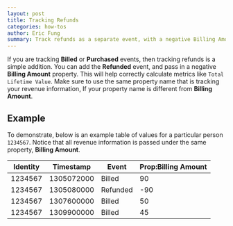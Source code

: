 ```yaml
---
layout: post
title: Tracking Refunds
categories: how-tos
author: Eric Fung
summary: Track refunds as a separate event, with a negative Billing Amount property.
---
```

If you are tracking **Billed** or **Purchased** events, then tracking refunds is a simple addition. You can add the **Refunded** event, and pass in a negative **Billing Amount** property. This will help correctly calculate metrics like `Total Lifetime Value`. Make sure to use the same property name that is tracking your revenue information, If your property name is different from **Billing Amount**.

## Example

To demonstrate, below is an example table of values for a particular person `1234567`. Notice that all revenue information is passed under the same property, **Billing Amount**.

Identity     | Timestamp  | Event    | Prop:Billing Amount
------------ | ---------- | -------- | -------------------
1234567      | 1305072000 | Billed   | 90
1234567      | 1305080000 | Refunded | -90
1234567      | 1307600000 | Billed   | 50
1234567      | 1309900000 | Billed   | 45